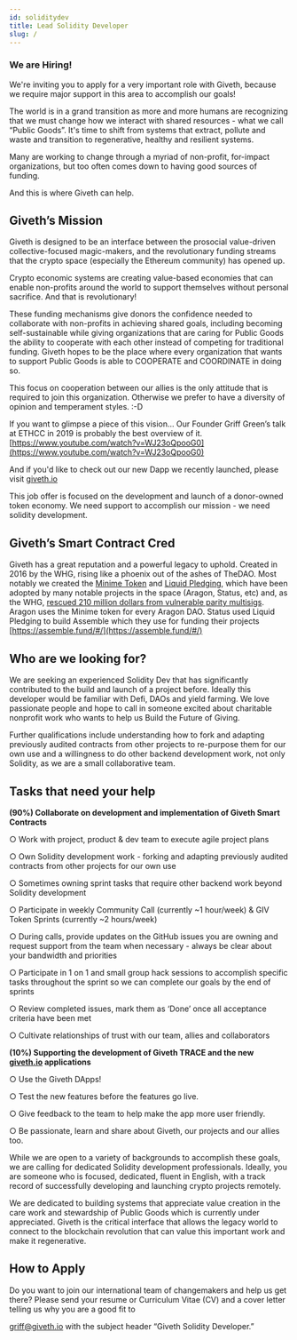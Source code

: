 ```yaml
---
id: soliditydev
title: Lead Solidity Developer
slug: /
---
```


### We are Hiring!

We're inviting you to apply for a very important role with Giveth, because we require major support in this area to accomplish our goals!

The world is in a grand transition as more and more humans are recognizing that we must change how we interact with shared resources - what we call “Public Goods”. It's time to shift from systems that extract, pollute and waste and transition to regenerative, healthy and resilient systems.

Many are working to change through a myriad of non-profit, for-impact organizations, but too often comes down to having good sources of funding.

And this is where Giveth can help.

## **Giveth’s Mission**

Giveth is designed to be an interface between the prosocial value-driven collective-focused magic-makers, and the revolutionary funding streams that the crypto space (especially the Ethereum community) has opened up.

Crypto economic systems are creating value-based economies that can enable non-profits around the world to support themselves without personal sacrifice.  And that is revolutionary!

These funding mechanisms give donors the confidence needed to collaborate with non-profits in achieving shared goals, including becoming self-sustainable while giving organizations that are caring for Public Goods the ability to cooperate with each other instead of competing for traditional funding. Giveth hopes to be the place where every organization that wants to support Public Goods is able to COOPERATE and COORDINATE in doing so.

This focus on cooperation between our allies is the only attitude that is required to join this organization. Otherwise we prefer to have a diversity of opinion and temperament styles. :-D

If you want to glimpse a piece of this vision… Our Founder Griff Green’s talk at ETHCC in 2019 is probably the best overview of it. [https://www.youtube.com/watch?v=WJ23oQpooG0](https://www.youtube.com/watch?v=WJ23oQpooG0)

And if you'd like to check out our new Dapp we recently launched, please visit [giveth.io](http://giveth.io)

This job offer is focused on the development and launch of a donor-owned token economy. We need support to accomplish our mission - we need solidity development.

## **Giveth’s Smart Contract Cred**

Giveth has a great reputation and a powerful legacy to uphold. Created in 2016 by the WHG, rising like a phoenix out of the ashes of TheDAO. Most notably we created the [Minime Token](https://medium.com/giveth/the-minime-token-open-sourced-by-giveth-2710c0210787) and [Liquid Pledging](https://medium.com/giveth/liquid-democracy-what-that-bd3c63e8df52), which have been adopted by many notable projects in the space (Aragon, Status, etc) and, as the WHG, [rescued 210 million dollars from vulnerable parity multisigs](https://mashable.com/2017/07/26/ethereum-stolen-white-hat-group-rescued/). Aragon uses the Minime token for every Aragon DAO. Status used Liquid Pledging to build Assemble which they use for funding their projects [https://assemble.fund/#/](https://assemble.fund/#/)

## Who are we looking for?

We are seeking an experienced Solidity Dev that has significantly contributed to the build and launch of a project before. Ideally this developer would be familiar with Defi, DAOs and yield farming. We love passionate people and hope to call in someone excited about charitable nonprofit work who wants to help us Build the Future of Giving.

Further qualifications include understanding how to fork and adapting previously audited contracts from other projects to re-purpose them for our own use and a willingness to do other backend development work, not only Solidity, as we are a small collaborative team.

## **Tasks that need your help**

**(90%) Collaborate on development and implementation of Giveth Smart Contracts**

○ Work with project, product & dev team to execute agile project plans

○ Own Solidity development work - forking and adapting previously audited contracts from other projects for our own use

○ Sometimes owning sprint tasks that require other backend work beyond Solidity development

○ Participate in weekly Community Call (currently ~1 hour/week) & GIV Token Sprints (currently ~2 hours/week)

○ During calls, provide updates on the GitHub issues you are owning and request support from the team when necessary - always be clear about your bandwidth and priorities

○ Participate in 1 on 1 and small group hack sessions to accomplish specific tasks throughout the sprint so we can complete our goals by the end of sprints

○ Review completed issues, mark them as ‘Done’ once all acceptance criteria have been met

○ Cultivate relationships of trust with our team, allies and collaborators

**(10%) Supporting the development of Giveth TRACE and the new [giveth.io](http://giveth.io) applications**

○ Use the Giveth DApps!

○ Test the new features before the features go live.

○ Give feedback to the team to help make the app more user friendly.

○ Be passionate, learn and share about Giveth, our projects and our allies too.

While we are open to a variety of backgrounds to accomplish these goals, we are calling for dedicated Solidity development professionals. Ideally, you are someone who is focused, dedicated, fluent in English, with a track record of successfully developing and launching crypto projects remotely.

We are dedicated to building systems that appreciate value creation in the care work and stewardship of Public Goods which is currently under appreciated. Giveth is the critical interface that allows the legacy world to connect to the blockchain revolution that can value this important work and make it regenerative.

## How to Apply

Do you want to join our international team of changemakers and help us get there? Please send your resume or Curriculum Vitae (CV) and a cover letter telling us why you are a good fit to

[griff@giveth.io](mailto:griff@giveth.io) with the subject header “Giveth Solidity Developer.”
